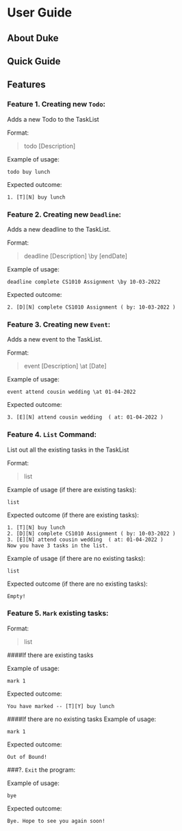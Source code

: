 # User Guide
## About Duke



## Quick Guide


## Features 

### Feature 1. Creating new `Todo`:
Adds a new Todo to the TaskList 

Format:

> todo [Description]

Example of usage:

    todo buy lunch
    
Expected outcome:

    1. [T][N] buy lunch
    
### Feature 2. Creating new `Deadline`:
Adds a new deadline to the TaskList.

Format:

>deadline [Description] \by [endDate]

Example of usage:

    deadline complete CS1010 Assignment \by 10-03-2022
    
Expected outcome:

    2. [D][N] complete CS1010 Assignment ( by: 10-03-2022 ) 

### Feature 3. Creating new `Event`: 
Adds a new event to the TaskList.

Format:

>event [Description] \at [Date]

Example of usage:

    event attend cousin wedding \at 01-04-2022

Expected outcome:

    3. [E][N] attend cousin wedding  ( at: 01-04-2022 ) 
        
### Feature 4. `List` Command:
List out all the existing tasks in the TaskList

Format:

>list

Example of usage (if there are existing tasks):

    list

Expected outcome (if there are existing tasks):

    1. [T][N] buy lunch
    2. [D][N] complete CS1010 Assignment ( by: 10-03-2022 ) 
    3. [E][N] attend cousin wedding  ( at: 01-04-2022 ) 
    Now you have 3 tasks in the list.
    
Example of usage (if there are no existing tasks):

    list

Expected outcome (if there are no existing tasks):

    Empty!

### Feature 5. `Mark` existing tasks:
Format:

>list

####If there are existing tasks

Example of usage:

    mark 1

Expected outcome:

    You have marked -- [T][Y] buy lunch

####If there are no existing tasks
Example of usage:

    mark 1

Expected outcome:

    Out of Bound!

###?. `Exit` the program:

Example of usage:

    bye

Expected outcome:

    Bye. Hope to see you again soon!
